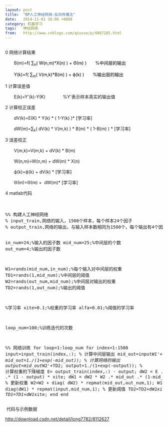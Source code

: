 ```yaml
---
layout: post
title:  "BP人工神经网络-反向传播法"
date:   2014-11-01 16:06 +0800
category: 机器学习
tags:   神经网络
from:   http://www.cnblogs.com/qiusuo/p/4067285.html
---
```

<p><img src="http://images.cnitblog.com/blog/662741/201411/011541355814234.png" alt="" /></p>
<p>0 网络计算结果</p>
<p>　　B(m)<span style="color: #000000;">=f( <span style="color: #000000;">&sum;</span><sub>n</sub>( W(n,m)*X(n) )&nbsp;+ &Theta;(m) )　　%中间层的输出</span></p>
<p><span style="color: #000000;">　　Y(k)=f( <span style="color: #000000;">&sum;</span><sub>m</sub>( V(m,k)*B(m) )&nbsp;+ ф(k) )　　%输出层的输出</span></p>
<p>1 计算误差值</p>
<p>　　E(k)=Y'(k)-Y(K)　　　　%Y'表示样本真实的输出值</p>
<p>2 计算校正误差</p>
<p>　　dV(k)=E(K) * Y(k) * ( 1-Y(k) )* [学习率]</p>
<p>　　dW(m)=<span style="color: #000000;">&sum;</span><sub>k</sub>( dV(k) * V(m,k) ) * B(m) * ( 1-B(m) )&nbsp;* [学习率]</p>
<p>3 误差校正</p>
<p>　　V(m,k)=V(m,k) + dV(k) * B(m)</p>
<p>　　W(n,m)=W(n,m) + dW(m) * X(n)</p>
<p>　　ф(k)=ф(k) + dV(k) * [学习率]</p>
<p>　　&Theta;(m)=&Theta;(m) + &nbsp;dW(m)* [学习率]</p>
<p>4 matlab代码</p>
<p>　　</p>
<div class="cnblogs_Highlighter">
<pre class="brush:python;gutter:true;">%% 构建人工神经网络
% input_train,网络的输入，1500个样本，每个样本24个因子
% output_train,网络的输出，与输入样本数相同为1500个，每个输出有4个因子

in_num=24;%输入的因子数
mid_num=25;%中间层的个数
out_num=4;%输出的因子数

W1=rands(mid_num,in_num);%每个输入对中间层的权重
TD1=rands(1,mid_num);%中间层的阈值
W2=rands(out_num,mid_num);%中间层对输出的权重
TD2=rands(1,out_num);%输出的阈值

%学习率
xite=0.1;%权重的学习率
alfa=0.01;%阈值的学习率

loop_num=100;%训练迭代的次数

%% 网络训练
for loop=1:loop_num
    for index=1:1500
        input=input_train(index,:);
        % 计算中间层输出
        mid_out=input*W1'+TD1;
        mid_out=1./(1+exp(-mid_out));
        % 计算网络的输出
        output=mid_out*W2'+TD2;
        output=1./(1+exp(-output));
        % 计算权重的下降梯度
        E= output_train(index,:) - output;
        dW2 = E .* output .* (1 - output) * xite;
        dW1 = dW2 * W2 .* mid_out .* (1-mid_out) * xite;
        % 更新权重
        W2=W2 + diag( dW2) * repmat(mid_out,out_num,1);
        W1=W1 + diag(dW1) * repmat(input,mid_num,1);
        % 更新阈值
        TD2=TD2+dW2*xite;
        TD1=TD1+dW1*xite;
    end
end
</pre>
</div>
<p>&nbsp;代码与示例数据</p>
<p><a href="http://download.csdn.net/detail/long7782/8112627">http://download.csdn.net/detail/long7782/8112627</a></p>
